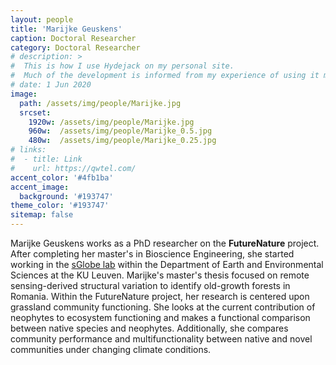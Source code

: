 ```yaml
---
layout: people
title: 'Marijke Geuskens'
caption: Doctoral Researcher
category: Doctoral Researcher
# description: >
#  This is how I use Hydejack on my personal site. 
#  Much of the development is informed from my experience of using it myself, creating a tight feedback loop.
# date: 1 Jun 2020
image: 
  path: /assets/img/people/Marijke.jpg
  srcset: 
    1920w: /assets/img/people/Marijke.jpg
    960w:  /assets/img/people/Marijke_0.5.jpg
    480w:  /assets/img/people/Marijke_0.25.jpg
# links:
#  - title: Link
#    url: https://qwtel.com/
accent_color: '#4fb1ba'
accent_image:
  background: '#193747'
theme_color: '#193747'
sitemap: false
---
```


Marijke Geuskens works as a PhD researcher on the **FutureNature** project. After completing her master's in Bioscience Engineering, she started working in the [sGlobe lab](https://www.sglobelab.com) within the Department of Earth and Environmental Sciences at the KU Leuven. Marijke's master's thesis focused on remote sensing-derived structural variation to identify old-growth forests in Romania. Within the FutureNature project, her research is centered upon grassland community functioning. She looks at the current contribution of neophytes to ecosystem functioning and makes a functional comparison between native species and neophytes. Additionally, she compares community performance and multifunctionality between native and novel communities under changing climate conditions.



